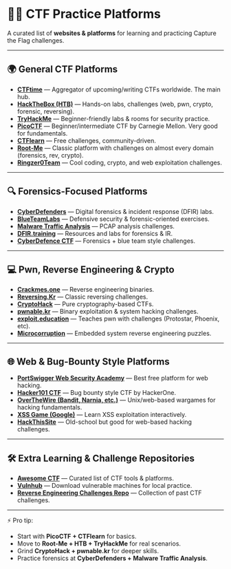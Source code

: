 # 🕵️‍♂️ CTF Practice Platforms

A curated list of **websites & platforms** for learning and practicing Capture the Flag challenges.

---

## 🌍 General CTF Platforms
- [**CTFtime**](https://ctftime.org/) — Aggregator of upcoming/writing CTFs worldwide. The main hub.  
- [**HackTheBox (HTB)**](https://www.hackthebox.com/) — Hands-on labs, challenges (web, pwn, crypto, forensic, reversing).  
- [**TryHackMe**](https://tryhackme.com/) — Beginner-friendly labs & rooms for security practice.  
- [**PicoCTF**](https://picoctf.org/) — Beginner/intermediate CTF by Carnegie Mellon. Very good for fundamentals.  
- [**CTFlearn**](https://ctflearn.com/) — Free challenges, community-driven.  
- [**Root-Me**](https://www.root-me.org/) — Classic platform with challenges on almost every domain (forensics, rev, crypto).  
- [**Ringzer0Team**](https://ringzer0ctf.com/) — Cool coding, crypto, and web exploitation challenges.  

---

## 🔍 Forensics-Focused Platforms
- [**CyberDefenders**](https://cyberdefenders.org/) — Digital forensics & incident response (DFIR) labs.  
- [**BlueTeamLabs**](https://blueteamlabs.online/) — Defensive security & forensic-oriented exercises.  
- [**Malware Traffic Analysis**](https://www.malware-traffic-analysis.net/) — PCAP analysis challenges.  
- [**DFIR.training**](https://dfir.training/) — Resources and labs for forensics & IR.  
- [**CyberDefence CTF**](https://cyberdefencectf.com/) — Forensics + blue team style challenges.  

---

## 💻 Pwn, Reverse Engineering & Crypto
- [**Crackmes.one**](https://crackmes.one/) — Reverse engineering binaries.  
- [**Reversing.Kr**](http://reversing.kr/) — Classic reversing challenges.  
- [**CryptoHack**](https://cryptohack.org/) — Pure cryptography-based CTFs.  
- [**pwnable.kr**](http://pwnable.kr/) — Binary exploitation & system hacking challenges.  
- [**exploit.education**](https://exploit.education/) — Teaches pwn with challenges (Protostar, Phoenix, etc).  
- [**Microcorruption**](https://microcorruption.com/) — Embedded system reverse engineering puzzles.  

---

## 🌐 Web & Bug-Bounty Style Platforms
- [**PortSwigger Web Security Academy**](https://portswigger.net/web-security) — Best free platform for web hacking.  
- [**Hacker101 CTF**](https://ctf.hacker101.com/) — Bug bounty style CTF by HackerOne.  
- [**OverTheWire (Bandit, Narnia, etc.)**](https://overthewire.org/wargames/) — Unix/web-based wargames for hacking fundamentals.  
- [**XSS Game (Google)**](https://xss-game.appspot.com/) — Learn XSS exploitation interactively.  
- [**HackThisSite**](https://www.hackthissite.org/) — Old-school but good for web-based hacking challenges.  

---

## 🛠 Extra Learning & Challenge Repositories
- [**Awesome CTF**](https://github.com/apsdehal/awesome-ctf) — Curated list of CTF tools & platforms.  
- [**Vulnhub**](https://www.vulnhub.com/) — Download vulnerable machines for local practice.  
- [**Reverse Engineering Challenges Repo**](https://github.com/ctfs) — Collection of past CTF challenges.  

---

⚡ Pro tip:  
- Start with **PicoCTF + CTFlearn** for basics.  
- Move to **Root-Me + HTB + TryHackMe** for real scenarios.  
- Grind **CryptoHack + pwnable.kr** for deeper skills.  
- Practice forensics at **CyberDefenders + Malware Traffic Analysis**.  
